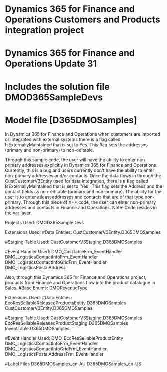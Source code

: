 # Dynamics 365 for Finance and Operations Customers and Products integration project
# Dynamics 365 for Finance and Operations Update 31
# Includes the solution file DMOD365SampleDevs
# Model file [D365DMOSamples]

In Dynamics 365 for Finance and Operations when customers are imported or integrated with external systems there is a flag 
called IsExternallyMaintained that is set to Yes. This flag sets the addresses (primary and non-primary) to non-editable. 

Through this sample code, the user will have the ability to enter non-primary addresses explicitly in Dynamics 365 for Finance 
and Operations. Currently, this is a bug and users currently don't have the ability to enter non-primary addresses and/or contacts. 
Once the data flows in through the CustCustomerV3Entity used for data integration, there is a flag called IsExternallyMaintained
that is set to 'Yes'. This flag sets the Address and the contact fields as non-editable (primary and non-primary). The ability for
the user is to enter atleast addresses and contacts that are of that type non-primary. Through this piece of X++ code, the user
can enter non-primary addresses and contacts in Finance and Operations.
Note: Code resides in the var layer. 

Projects Used:
DMOD365SampleDevs

Extensions Used:
#Data Entities:
  CustCustomerV3Entity.D365DMOSamples

#Staging Table Used:
  CustCustomerV3Staging.D365DMOSamples

#Event Handler Used:
  DMO_CustTableFrm_EventHandler
  DMO_LogisticsContactInfoFrm_EventHandler
  DMO_LogisticsContactInfoGridFrm_EventHandler
  DMO_LogisticsPostalAddress

Also, through this Dynamics 365 for Finance and Operations project, products from Finance and Operations flow into the product catalogue in Sales. 
#Base Enums:
 DMORevenueType

Extensions Used:
#Data Entities:
 EcoResSellableReleasedProductsEntity.D365DMOSamples 
 CustCustomerV3Entity.D365DMOSamples
 
#Staging Table Used:
 CustCustomerV3Staging.D365DMOSamples
 EcoResSellableReleasedProductStaging.D365DMOSamples
 InventTable.D365DMOSamples
 
#Event Handler Used:
 DMO_EcoResSellableProductEntity 
 DMO_LogisticsContactInfoFrm_EventHandler
 DMO_LogisticsContactInfoGridFrm_EventHandler
 DMO_LogisticsPostalAddressFrm_EventHandler

#Label Files
 D365DMOSamples_en-AU
 D365DMOSamples_en-US
